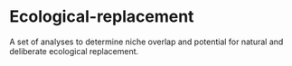 # Ecological-replacement
A set of analyses to determine niche overlap and potential for natural and deliberate ecological replacement.

